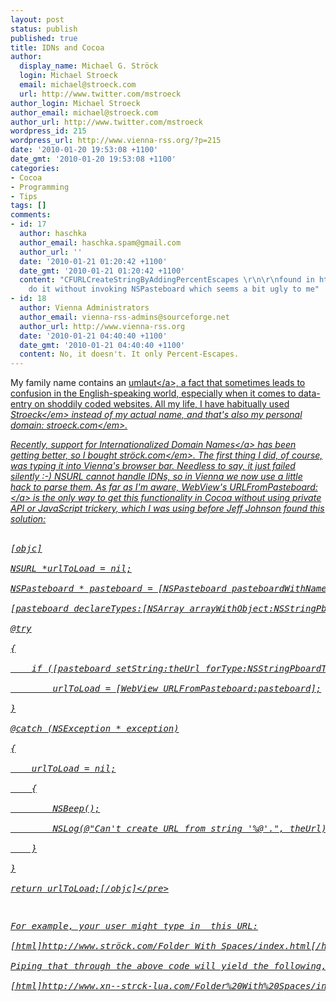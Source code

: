 ```yaml
---
layout: post
status: publish
published: true
title: IDNs and Cocoa
author:
  display_name: Michael G. Ströck
  login: Michael Stroeck
  email: michael@stroeck.com
  url: http://www.twitter.com/mstroeck
author_login: Michael Stroeck
author_email: michael@stroeck.com
author_url: http://www.twitter.com/mstroeck
wordpress_id: 215
wordpress_url: http://www.vienna-rss.org/?p=215
date: '2010-01-20 19:53:08 +1100'
date_gmt: '2010-01-20 19:53:08 +1100'
categories:
- Cocoa
- Programming
- Tips
tags: []
comments:
- id: 17
  author: haschka
  author_email: haschka.spam@gmail.com
  author_url: ''
  date: '2010-01-21 01:20:42 +1100'
  date_gmt: '2010-01-21 01:20:42 +1100'
  content: "CFURLCreateStringByAddingPercentEscapes \r\n\r\nfound in http:&#47;&#47;developer.apple.com&#47;mac&#47;library&#47;documentation&#47;CoreFoundation&#47;Reference&#47;CFURLRef&#47;CFURLRef.pdf\r\n\r\nshould
    do it without invoking NSPasteboard which seems a bit ugly to me"
- id: 18
  author: Vienna Administrators
  author_email: vienna-rss-admins@sourceforge.net
  author_url: http://www.vienna-rss.org
  date: '2010-01-21 04:40:40 +1100'
  date_gmt: '2010-01-21 04:40:40 +1100'
  content: No, it doesn't. It only Percent-Escapes.
---
```

<p>My family name contains an <a href="http:&#47;&#47;en.wikipedia.org&#47;wiki&#47;Umlaut">umlaut<&#47;a>, a fact that sometimes leads to confusion in the English-speaking world, especially when it comes to data-entry on shoddily coded websites. All my life, I have habitually used <em>Stroeck<&#47;em> instead of my actual name, and that's also my personal domain: <em>stroeck.com<&#47;em>. </p>
<p>Recently, support for<a href="http:&#47;&#47;en.wikipedia.org&#47;wiki&#47;Internationalized_domain_name"> Internationalized Domain Names<&#47;a> has been getting better, so I bought <em>str&ouml;ck.com<&#47;em>. The first thing I did, of course, was typing it into Vienna's browser bar. Needless to say, it just failed silently :-) NSURL cannot handle IDNs, so in Vienna we now use a little hack to parse them. As far as I'm aware, <a href="http:&#47;&#47;developer.apple.com&#47;mac&#47;library&#47;DOCUMENTATION&#47;Cocoa&#47;Reference&#47;WebKit&#47;Classes&#47;WebView_Class&#47;Reference&#47;Reference.html#&#47;&#47;apple_ref&#47;occ&#47;clm&#47;WebView&#47;URLFromPasteboard:">WebView's URLFromPasteboard:<&#47;a> is the only way to get this functionality in Cocoa without using private API or JavaScript trickery, which I was using before Jeff Johnson found this solution:<br />
<br></p>
<pre>[objc]<br />
NSURL *urlToLoad = nil;<br />
NSPasteboard * pasteboard = [NSPasteboard pasteboardWithName:@"ViennaIDNURLPb"];<br />
[pasteboard declareTypes:[NSArray arrayWithObject:NSStringPboardType] owner:nil];<br />
@try<br />
{<br />
	if ([pasteboard setString:theUrl forType:NSStringPboardType])<br />
		urlToLoad = [WebView URLFromPasteboard:pasteboard];<br />
}<br />
@catch (NSException * exception)<br />
{<br />
	urlToLoad = nil;<br />
	{<br />
		NSBeep();<br />
		NSLog(@"Can't create URL from string '%@'.", theUrl);<br />
	}<br />
}<br />
return urlToLoad;[&#47;objc]<&#47;pre></p>
<p>For example, your user might type in  this URL:<br />
[html]http:&#47;&#47;www.str&ouml;ck.com&#47;Folder With Spaces&#47;index.html[&#47;html]<br />
Piping that through the above code will yield the following, which you can now plug into an <a href="http:&#47;&#47;developer.apple.com&#47;mac&#47;library&#47;documentation&#47;Cocoa&#47;Reference&#47;Foundation&#47;Classes&#47;NSURL_Class&#47;Reference&#47;Reference.html">NSURL<&#47;a>:<br />
[html]http:&#47;&#47;www.xn--strck-lua.com&#47;Folder%20With%20Spaces&#47;index.html[&#47;html]</p>
